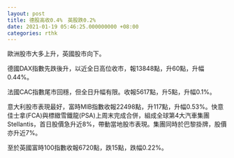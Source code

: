 ```yaml
---
layout: post
title: 德股高收0.4%　英股跌0.2%
date: 2021-01-19 05:46:25.000000000 +08:00
categories: rthk
---
```


歐洲股市大多上升，英國股市向下。

德國DAX指數先跌後升，以近全日高位收市，報13848點，升60點，升幅0.44%。

法國CAC指數尾市回穩，但全日升幅有限。收報5617點，升5點，升幅0.1%。

意大利股市表現最好，富時MIB指數收報22498點，升117點，升幅0.53%。快意佳士拿(FCA)與標緻雪鐵龍(PSA)上周末完成合併，組成全球第4大汽車集團Stellantis，首日股價急升近8%，帶動當地股市表現。集團同時於巴黎掛牌，股價亦升近7%。

至於英國富時100指數收報6720點，跌15點，跌幅0.22%。

